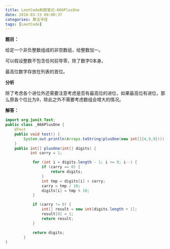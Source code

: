 ```yaml
---
title: LeetCode刷题笔记-066PlusOne
date: 2018-03-15 09:00:37
categories: 算法寻径
tags: [LeetCode]
---
```

**题目：**

给定一个非负整数组成的非空数组，给整数加一。

可以假设整数不包含任何前导零，除了数字0本身。

最高位数字存放在列表的首位。

**分析**

除了考虑各个进位外还需要注意考虑是否有最高位的进位，如果最高位有进位，那么原各个位比为9，除此之外不需要考虑数组会增大的情况。

**解答：**

````java
import org.junit.Test;
public class _066PlusOne {
	@Test
	public void test() {
		System.out.println(Arrays.toString(plusOne(new int[]{4,9,9})));
	}
	public int[] plusOne(int[] digits) {
	       int carry = 1;

	        for (int i = digits.length - 1; i >= 0; i--) {
	            if (carry == 0) {
	                return digits;
	            }
	            int tmp = digits[i] + carry;
	            carry = tmp / 10;
	            digits[i] = tmp % 10;
	        }

	        if (carry != 0) {
	            int[] result = new int[digits.length + 1];
	            result[0] = 1;
	            return result;
	        }

	        return digits;
	    }
}

````









